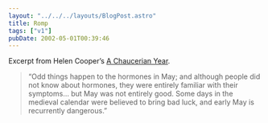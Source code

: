 ```yaml
---
layout: "../../../layouts/BlogPost.astro"
title: Romp
tags: ["v1"]
pubDate: 2002-05-01T00:39:46
---
```


Excerpt from Helen Cooper&#8217;s [A Chaucerian Year][1].

> &#8220;Odd things happen to the hormones in May; and although people did not know about hormones, they were entirely familiar with their symptoms&#8230; but May was not entirely good. Some days in the medieval calendar were believed to bring bad luck, and early May is recurrently dangerous.&#8221;

[1]: http://www.penguin.co.uk/shared/SharedDisplay/1,,48994_0,00.html "A Chaucerian Year at the Penguin Classics website"
